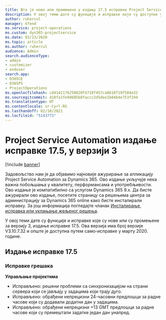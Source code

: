 ```yaml
---
title: Шта је ново или промењено у издању 17.5 исправке Project Service Automation верзије 3, хитна исправка
description: У овој теми дате су функције и исправке које су доступне у издању 17.5 исправке за Project Service Automation верзије 3.
author: ruhercul
manager: kfend
ms.service: project-operations
ms.custom: dyn365-projectservice
ms.date: 03/13/2020
ms.topic: article
ms.author: ruhercul
audience: Admin
search.audienceType:
- admin
- customizer
- enduser
search.app:
- D365CE
- D365PS
- ProjectOperations
ms.openlocfilehash: cd4142176258820f4718f457ca8610f19f584a32
ms.sourcegitcommit: 418fa1fe9d605b8faccc2d5dee1b04b4e753f194
ms.translationtype: HT
ms.contentlocale: sr-Cyrl-RS
ms.lasthandoff: 02/10/2021
ms.locfileid: "5143773"
---
```

# <a name="project-service-automation-update-release-175-v3"></a>Project Service Automation издање исправке 17.5, у верзији 3

[!include [banner](../includes/psa-now-project-operations.md)]

Задовољство нам је да објавимо најновије ажурирање за апликацију Project Service Automation за Dynamics 365. Ово издање укључује нека важна побољшања у квалитету, перформансама и употребљивости.  Ово издање је компатибилно са услугом Dynamics 365 9.x. Да бисте ажурирали ово издање, посетите страницу са решењима центра за администрацију за Dynamics 365 online како бисте инсталирали исправку. За још информација погледајте чланак [Инсталирање, исправка или уклањање жељеног решења](https://docs.microsoft.com/power-platform/admin/install-remove-preferred-solution).

У овој теми дате су функције и исправке које су нове или су промењене за верзију 3, издање исправке 17.5. Ова верзија има број верзије V3.10.7.32 и опште је доступна путем само-исправке у марту 2020. године.


## <a name="update-release-175"></a>Издање исправке 17.5

### <a name="bug-fixes"></a>Исправке грешака


**Управљање пројектима**

- Исправљено: решени проблеми са синхронизацијом на страни сервера који се јављају у задацима који трају дуго.
- Исправљено: обрађени непрецизни 24-часовни предлошци за радне часове који су додавали додатни дан у задацима.
- Исправљено: обрађени непрецизни +13 GMT предлошци за радне часове који су премештали задатке један дан унапред.

